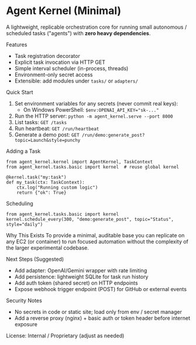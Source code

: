 Agent Kernel (Minimal)
=======================
A lightweight, replicable orchestration core for running small autonomous / scheduled tasks ("agents") with **zero heavy dependencies**.

Features
- Task registration decorator
- Explicit task invocation via HTTP GET
- Simple interval scheduler (in-process, threads)
- Environment-only secret access
- Extensible: add modules under `tasks/` or `adapters/`

Quick Start
1. Set environment variables for any secrets (never commit real keys):
   - On Windows PowerShell:  `$env:OPENAI_API_KEY="sk-..."`
2. Run the HTTP server:
   `python -m agent_kernel.serve --port 8000`
3. List tasks:  `GET /tasks`
4. Run heartbeat: `GET /run/heartbeat`
5. Generate a demo post: `GET /run/demo:generate_post?topic=Launch&style=punchy`

Adding a Task
```
from agent_kernel.kernel import AgentKernel, TaskContext
from agent_kernel.tasks.basic import kernel  # reuse global kernel

@kernel.task("my:task")
def my_task(ctx: TaskContext):
    ctx.log("Running custom logic")
    return {"ok": True}
```

Scheduling
```
from agent_kernel.tasks.basic import kernel
kernel.schedule_every(300, "demo:generate_post", topic="Status", style="daily")
```

Why This Exists
To provide a minimal, auditable base you can replicate on any EC2 (or container) to run focused automation without the complexity of the larger experimental codebase.

Next Steps (Suggested)
- Add adapter: OpenAI/Gemini wrapper with rate limiting
- Add persistence: lightweight SQLite for task run history
- Add auth token (shared secret) on HTTP endpoints
- Expose webhook trigger endpoint (POST) for GitHub or external events

Security Notes
- No secrets in code or static site; load only from env / secret manager
- Add a reverse proxy (nginx) + basic auth or token header before internet exposure

License: Internal / Proprietary (adjust as needed)
